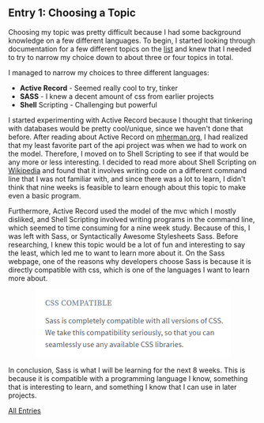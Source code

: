 ## Entry 1: Choosing a Topic

Choosing my topic was pretty difficult because I had some background knowledge on a few different languages.
To begin, I started looking through documentation for a few different topics on the [list](https://docs.google.com/document/d/1sYGyd4bthxhJ7Ap5X89Dc9YWKubw8T9lOAzvt0OIwuY/edit) and knew that I needed
to try to narrow my choice down to about three or four topics in total. 

I managed to narrow my choices to three different languages:

* **Active Record** - Seemed really cool to try, tinker
* **SASS** - I knew a decent amount of css from earlier projects
* **Shell** Scripting - Challenging but powerful

I started experimenting with Active Record because I thought that tinkering with databases would be pretty cool/unique, since we haven't done that before.
After reading about Active Record on [mherman.org](http://mherman.org/blog/2013/06/08/designing-with-class-sinatra-plus-postgresql-plus-heroku/#.WNfqH2jyvIU), I had realized that my least favorite part of the api project was when we had to work on the model.
Therefore, I moved on to Shell Scripting to see if that would be any more or less interesting. I decided to read more about Shell Scripting on [Wikipedia](https://en.wikipedia.org/wiki/Shell_script) and found that it involves
writing code on a different command line that I was not familiar with, and since there was a lot to learn, I didn't think that nine weeks is feasible to learn enough about this topic
to make even a basic program.

Furthermore, Active Record used the model of the mvc which I mostly disliked, and Shell Scripting involved writing programs in the command line, which seemed to time consuming for a nine week study.
Because of this, I was left with Sass, or Syntactically Awesome Stylesheets Sass. Before researching, I knew this topic would be a lot of fun and interesting to say the least, which led me to want to learn more about it.
On the Sass webpage, one of the reasons why developers choose Sass is because it is directly compatible with css, which is one of the languages I want to learn more about.
<center>
<img src="https://github.com/davidamato8861/sass-blog/blob/master/images/Pic1.png" style="width: 395px;"/>
</center>

In conclusion, Sass is what I will be learning for the next 8 weeks. This is because it is compatible with a programming language I know, something that is interesting to learn,
and something I know that I can use in later projects.


[All Entries](../README.md)